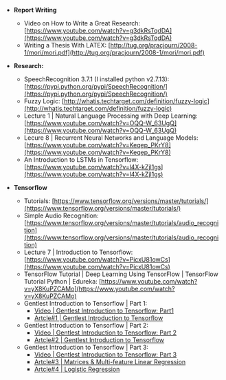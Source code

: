 - **Report Writing**
  - Video on How to Write a Great Research: [https://www.youtube.com/watch?v=g3dkRsTqdDA](https://www.youtube.com/watch?v=g3dkRsTqdDA)
  - Writing a Thesis With LATEX: [http://tug.org/pracjourn/2008-1/mori/mori.pdf](http://tug.org/pracjourn/2008-1/mori/mori.pdf)

- **Research:**
  - SpeechRecognition 3.7.1 (I installed python v2.7.13): [https://pypi.python.org/pypi/SpeechRecognition/](https://pypi.python.org/pypi/SpeechRecognition/)
  - Fuzzy Logic: [http://whatis.techtarget.com/definition/fuzzy-logic](http://whatis.techtarget.com/definition/fuzzy-logic)
  - Lecture 1 | Natural Language Processing with Deep Learning: [https://www.youtube.com/watch?v=OQQ-W_63UgQ](https://www.youtube.com/watch?v=OQQ-W_63UgQ)
  - Lecure 8 | Recurrent Neural Networks and Language Models: [https://www.youtube.com/watch?v=Keqep_PKrY8](https://www.youtube.com/watch?v=Keqep_PKrY8)
  - An Introduction to LSTMs in Tensorflow: [https://www.youtube.com/watch?v=l4X-kZjl1gs](https://www.youtube.com/watch?v=l4X-kZjl1gs)
  
- **Tensorflow**

  - Tutorials: [https://www.tensorflow.org/versions/master/tutorials/](https://www.tensorflow.org/versions/master/tutorials/)
  - Simple Audio Recognition: [https://www.tensorflow.org/versions/master/tutorials/audio_recognition](https://www.tensorflow.org/versions/master/tutorials/audio_recognition)
  - Lecture 7 | Introduction to Tensorflow: [https://www.youtube.com/watch?v=PicxU81owCs](https://www.youtube.com/watch?v=PicxU81owCs)
  - TensorFlow Tutorial | Deep Learning Using TensorFlow | TensorFlow Tutorial Python | Edureka: [https://www.youtube.com/watch?v=yX8KuPZCAMo](https://www.youtube.com/watch?v=yX8KuPZCAMo)
  - Gentlest Introduction to Tensorflow | Part 1: 
    - [Video | Gentlest Introduction to Tensorflow: Part1](https://www.youtube.com/watch?v=dYhrCUFN0eM&index=9&list=PL-TuajVMUhrkua3Sgwc7y7wnjvs6ejL2x) 
    - [Artcle#1 | Gentlest Introduction to Tensorflow](https://medium.com/all-of-us-are-belong-to-machines/the-gentlest-introduction-to-tensorflow-248dc871a224)
  - Gentlest Introduction to Tensorflow | Part 2: 
    - [Video | Gentlest Introduction to Tensorflow: Part 2](https://www.youtube.com/watch?v=Trc52FvMLEg&t=15s) 
    - [Artcle#2 | Gentlest Introduction to Tensorflow](https://medium.com/all-of-us-are-belong-to-machines/gentlest-introduction-to-tensorflow-part-2-ed2a0a7a624f)
  - Gentlest Introduction to Tensorflow | Part 3: 
    - [Video | Gentlest Introduction to Tensorflow: Part 3](https://www.youtube.com/watch?v=F8g_6TXKlxw&t=527s) 
    - [Artcle#3 | Matrices & Multi-feature Linear Regression](https://medium.com/all-of-us-are-belong-to-machines/gentlest-intro-to-tensorflow-part-3-matrices-multi-feature-linear-regression-30a81ebaaa6c)
    - [Artcle#4 | Logistic Regression](https://medium.com/all-of-us-are-belong-to-machines/gentlest-intro-to-tensorflow-4-logistic-regression-2afd0cabc54)
  
